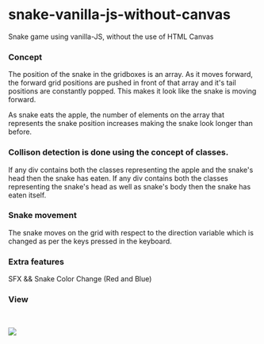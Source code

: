 # snake-vanilla-js-without-canvas
Snake game using vanilla-JS, without the use of HTML Canvas

### Concept
The position of the snake in the gridboxes is an array. 
As it moves forward, the forward grid positions are pushed in front of that array 
and it's tail positions are constantly popped. This makes it look like the snake is moving forward.

As snake eats the apple, the number of elements on the array that represents the snake position increases
making the snake look longer than before.

### Collison detection is done using the concept of classes. 
If any div contains both the classes representing the apple and the snake's head then the snake has eaten. 
If any div contains both the classes representing the snake's head as well as snake's body then the snake has eaten itself.

### Snake movement
The snake moves on the grid with respect to the direction variable which is changed as per the keys 
pressed in the keyboard. 

### Extra features
SFX && Snake Color Change (Red and Blue)
<br>

### View
<br>

![](ForReadMe%5C1.JPG)

<br>